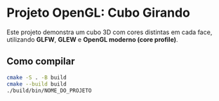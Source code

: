 # Projeto OpenGL: Cubo Girando

Este projeto demonstra um cubo 3D com cores distintas em cada face, utilizando **GLFW**, **GLEW** e **OpenGL moderno (core profile)**.

## Como compilar

```bash
cmake -S . -B build
cmake --build build
./build/bin/NOME_DO_PROJETO
